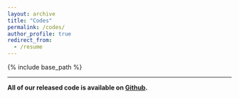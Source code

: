 ```yaml
---
layout: archive
title: "Codes"
permalink: /codes/
author_profile: true
redirect_from:
  - /resume
---
```


{% include base_path %}

---

**All of our released code is available on [Github](https://github.com/weicheng-huang-mechanics?tab=repositories).**
